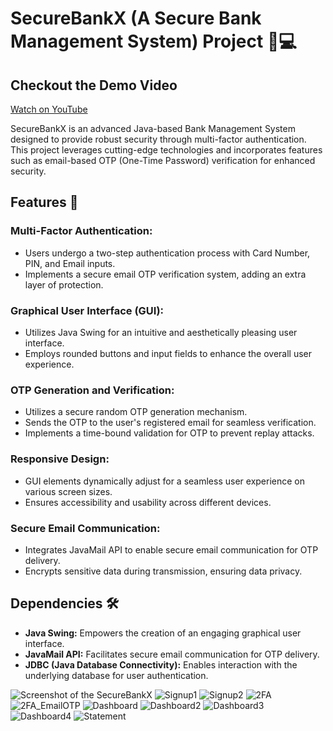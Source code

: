 # SecureBankX (A Secure Bank Management System) Project 🏦💻

## Checkout the Demo Video
[Watch on YouTube](https://www.youtube.com/watch?v=xssLBiUdnMg)

SecureBankX is an advanced Java-based Bank Management System designed to provide robust security through multi-factor authentication. This project leverages cutting-edge technologies and incorporates features such as email-based OTP (One-Time Password) verification for enhanced security.

## Features 🚀

### Multi-Factor Authentication:

- Users undergo a two-step authentication process with Card Number, PIN, and Email inputs.
- Implements a secure email OTP verification system, adding an extra layer of protection.

### Graphical User Interface (GUI):

- Utilizes Java Swing for an intuitive and aesthetically pleasing user interface.
- Employs rounded buttons and input fields to enhance the overall user experience.

### OTP Generation and Verification:

- Utilizes a secure random OTP generation mechanism.
- Sends the OTP to the user's registered email for seamless verification.
- Implements a time-bound validation for OTP to prevent replay attacks.

### Responsive Design:

- GUI elements dynamically adjust for a seamless user experience on various screen sizes.
- Ensures accessibility and usability across different devices.

### Secure Email Communication:

- Integrates JavaMail API to enable secure email communication for OTP delivery.
- Encrypts sensitive data during transmission, ensuring data privacy.

## Dependencies 🛠️

- **Java Swing:** Empowers the creation of an engaging graphical user interface.
- **JavaMail API:** Facilitates secure email communication for OTP delivery.
- **JDBC (Java Database Connectivity):** Enables interaction with the underlying database for user authentication.

![Screenshot of the SecureBankX](./src/main/01.Login.jpeg)
![Signup1](./src/main/Signup1.jpeg)
![Signup2](./src/main/Signup2.jpeg)
![2FA](./src/main/2FA.jpeg)
![2FA_EmailOTP](./src/main/2FAEmailOTP.jpeg)
![Dashboard](./src/main/Dashboard.jpeg)
![Dashboard2](./src/main/Dashboard2.jpeg)
![Dashboard3](./src/main/Dashboard3.jpeg)
![Dashboard4](./src/main/Dashboard4.jpeg)
![Statement](./src/main/Statement.jpeg)
